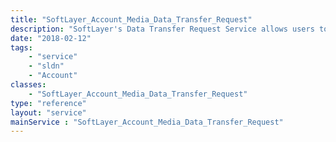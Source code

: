 ```yaml
---
title: "SoftLayer_Account_Media_Data_Transfer_Request"
description: "SoftLayer's Data Transfer Request Service allows users to send SoftLayer media devices such as DVDs, CDs, USB hard drives or USB flash/thumb drives. These media can be connected to SoftLayer servers and presented as ISCSI targets for use by the user. Currently, the initial usage period is two weeks and there is no charge for this service. Additional time for maintaining the media for continued may be purchased. Please contact sales for additional information regarding this. Once the usage period has elapsed. SoftLayer will disconnect the media and return it to the user. "
date: "2018-02-12"
tags:
    - "service"
    - "sldn"
    - "Account"
classes:
    - "SoftLayer_Account_Media_Data_Transfer_Request"
type: "reference"
layout: "service"
mainService : "SoftLayer_Account_Media_Data_Transfer_Request"
---
```

